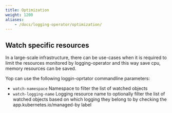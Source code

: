 ```yaml
---
title: Optimization
weight: 1200
aliases:
    - /docs/logging-operator/optimization/
---
```


## Watch specific resources

In a large-scale infrastructure, there can be use-cases when it is required to limit the resources monitored by logging-operator and this way save cpu, memory resources can be saved.

Yop can use the following loggin-oprtator commandline parameters:

- `watch-namespace` Namespace to filter the list of watched objects
- `watch-logging-name` Logging resource name to optionally filter the list of watched objects based on which logging they belong to by checking the app.kubernetes.io/managed-by label


